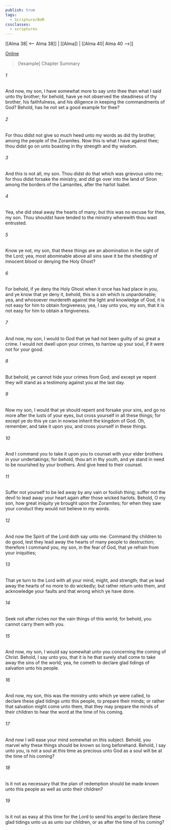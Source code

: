 ```yaml
---
publish: true
tags:
  - Scripture/BoM
cssclasses:
  - scriptures
---
```

[[Alma 38| <-- Alma 38]] | [[Alma]] | [[Alma 40| Alma 40 -->]]

[Online](https://churchofjesuschrist.org/study/scriptures/bofm/alma/39?lang=eng)

>[!example] Chapter Summary
>
###### 1
And now, my son, I have somewhat more to say unto thee than what I said unto thy brother; for behold, have ye not observed the steadiness of thy brother, his faithfulness, and his diligence in keeping the commandments of God? Behold, has he not set a good example for thee?
###### 2
For thou didst not give so much heed unto my words as did thy brother, among the people of the Zoramites. Now this is what I have against thee; thou didst go on unto boasting in thy strength and thy wisdom.
###### 3
And this is not all, my son. Thou didst do that which was grievous unto me; for thou didst forsake the ministry, and did go over into the land of Siron among the borders of the Lamanites, after the harlot Isabel.
###### 4
Yea, she did steal away the hearts of many; but this was no excuse for thee, my son. Thou shouldst have tended to the ministry wherewith thou wast entrusted.
###### 5
Know ye not, my son, that these things are an abomination in the sight of the Lord; yea, most abominable above all sins save it be the shedding of innocent blood or denying the Holy Ghost?
###### 6
For behold, if ye deny the Holy Ghost when it once has had place in you, and ye know that ye deny it, behold, this is a sin which is unpardonable; yea, and whosoever murdereth against the light and knowledge of God, it is not easy for him to obtain forgiveness; yea, I say unto you, my son, that it is not easy for him to obtain a forgiveness.
###### 7
And now, my son, I would to God that ye had not been guilty of so great a crime. I would not dwell upon your crimes, to harrow up your soul, if it were not for your good.
###### 8
But behold, ye cannot hide your crimes from God; and except ye repent they will stand as a testimony against you at the last day.
###### 9
Now my son, I would that ye should repent and forsake your sins, and go no more after the lusts of your eyes, but cross yourself in all these things; for except ye do this ye can in nowise inherit the kingdom of God. Oh, remember, and take it upon you, and cross yourself in these things.
###### 10
And I command you to take it upon you to counsel with your elder brothers in your undertakings; for behold, thou art in thy youth, and ye stand in need to be nourished by your brothers. And give heed to their counsel.
###### 11
Suffer not yourself to be led away by any vain or foolish thing; suffer not the devil to lead away your heart again after those wicked harlots. Behold, O my son, how great iniquity ye brought upon the Zoramites; for when they saw your conduct they would not believe in my words.
###### 12
And now the Spirit of the Lord doth say unto me: Command thy children to do good, lest they lead away the hearts of many people to destruction; therefore I command you, my son, in the fear of God, that ye refrain from your iniquities;
###### 13
That ye turn to the Lord with all your mind, might, and strength; that ye lead away the hearts of no more to do wickedly; but rather return unto them, and acknowledge your faults and that wrong which ye have done.
###### 14
Seek not after riches nor the vain things of this world; for behold, you cannot carry them with you.
###### 15
And now, my son, I would say somewhat unto you concerning the coming of Christ. Behold, I say unto you, that it is he that surely shall come to take away the sins of the world; yea, he cometh to declare glad tidings of salvation unto his people.
###### 16
And now, my son, this was the ministry unto which ye were called, to declare these glad tidings unto this people, to prepare their minds; or rather that salvation might come unto them, that they may prepare the minds of their children to hear the word at the time of his coming.
###### 17
And now I will ease your mind somewhat on this subject. Behold, you marvel why these things should be known so long beforehand. Behold, I say unto you, is not a soul at this time as precious unto God as a soul will be at the time of his coming?
###### 18
Is it not as necessary that the plan of redemption should be made known unto this people as well as unto their children?
###### 19
Is it not as easy at this time for the Lord to send his angel to declare these glad tidings unto us as unto our children, or as after the time of his coming?



